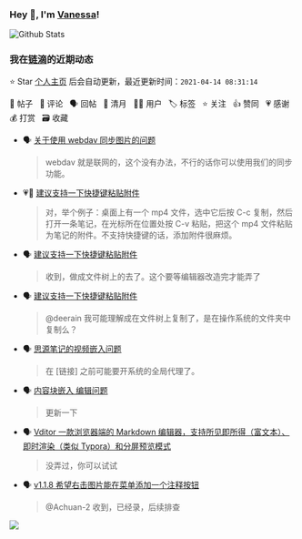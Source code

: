 ### Hey 👋, I'm [Vanessa](http://vanessa.b3log.org/)!

![Github Stats](https://github-readme-stats.vercel.app/api?username=Vanessa219&show_icons=true)

<!--events start -->

### 我在[链滴](https://ld246.com)的近期动态

⭐️ Star [个人主页](https://github.com/Vanessa219/Vanessa219) 后会自动更新，最近更新时间：`2021-04-14 08:31:14`

📝 帖子 &nbsp; 💬 评论 &nbsp; 🗣 回帖 &nbsp; 🌙 清月 &nbsp; 👨‍💻 用户 &nbsp; 🏷️ 标签 &nbsp; ⭐️ 关注 &nbsp; 👍 赞同 &nbsp; 💗 感谢 &nbsp; 💰 打赏 &nbsp; 🗃 收藏

* 🗣 [关于使用 webdav 同步图片的问题](https://ld246.com/article/1614270007990/comment/1618196010523#comments)

  > webdav 就是联网的，这个没有办法，不行的话你可以使用我们的同步功能。
* 💗💬 [建议支持一下快捷键粘贴附件](https://ld246.com/article/1616410073251/comment/1618163631079#comments)

  > 对，举个例子：桌面上有一个 mp4 文件，选中它后按 C-c 复制，然后打开一条笔记，在光标所在位置处按 C-v 粘贴，把这个 mp4 文件粘贴为笔记的附件。不支持快捷键的话，添加附件很麻烦。
* 🗣 [建议支持一下快捷键粘贴附件](https://ld246.com/article/1616410073251/comment/1618163631079#comments)

  > 收到，做成文件树上的去了。这个要等编辑器改造完才能弄了
* 🗣 [建议支持一下快捷键粘贴附件](https://ld246.com/article/1616410073251/comment/1616418603403#comments)

  > @deerain 我可能理解成在文件树上复制了，是在操作系统的文件夹中复制么？
* 🗣 [思源笔记的视频嵌入问题](https://ld246.com/article/1617871111543/comment/1617932305438#comments)

  > 在 [链接] 之前可能要开系统的全局代理了。
* 🗣 [内容块嵌入 编辑问题](https://ld246.com/article/1617861504090/comment/1617929266038#comments)

  > 更新一下
* 🗣 [Vditor 一款浏览器端的 Markdown 编辑器，支持所见即所得（富文本）、即时渲染（类似 Typora）和分屏预览模式](https://ld246.com/article/1549638745630/comment/1617964736539#comments)

  > 没弄过，你可以试试
* 🗣 [v1.1.8 希望右击图片能在菜单添加一个注释按钮](https://ld246.com/article/1617550874077/comment/1617865027895#comments)

  > @Achuan-2 收到，已经录，后续排查


<!--events end -->

<a title="Hits" target="_blank" href="https://github.com/Vanessa219/Vanessa219"><img src="https://hits.b3log.org/Vanessa219/Vanessa219.svg"></a>
